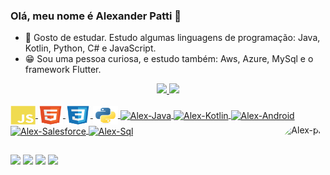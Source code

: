 ### Olá, meu nome é Alexander Patti 👋

- 🌱 Gosto de estudar. Estudo algumas linguagens de  programação: Java, Kotlin, Python, C# e JavaScript. 
- 😁 Sou uma pessoa curiosa, e estudo também: Aws, Azure, MySql e o framework Flutter.

<div align="center">
  <a href="https://github.com/alexpatti1">
  <img height="215em" src="https://github-readme-stats.vercel.app/api?username=alexpatti1&show_icons=true&theme=dark&include_all_commits=true&count_private=true"/>
  <img height="215em" src="https://github-readme-stats.vercel.app/api/top-langs/?username=alexpatti1&layout=compact&langs_count=7&theme=dark"/>
</div>
<div style="display: inline_block"><br>
  <img align="center" alt="Alex-Js" height="30" width="40" src="https://raw.githubusercontent.com/devicons/devicon/master/icons/javascript/javascript-plain.svg">
  <img align="center" alt="Alex-HTML" height="30" width="40" src="https://raw.githubusercontent.com/devicons/devicon/master/icons/html5/html5-original.svg">
  <img align="center" alt="Alex-CSS" height="30" width="40" src="https://raw.githubusercontent.com/devicons/devicon/master/icons/css3/css3-original.svg">
  <img align="center" alt="Alex-Python" height="30" width="40" src="https://raw.githubusercontent.com/devicons/devicon/master/icons/python/python-original.svg">
  <img align="center" alt="Alex-Java" height="30" width="40" src="https://cdn.jsdelivr.net/gh/devicons/devicon/icons/java/java-original.svg">
  <img align="center" alt="Alex-Kotlin" height="30" width="40" src="https://cdn.jsdelivr.net/gh/devicons/devicon/icons/kotlin/kotlin-original.svg">
  <img align="center" alt="Alex-Android" height="30" width="40" src="https://cdn.jsdelivr.net/gh/devicons/devicon/icons/android/android-original-wordmark.svg">  
  <img align="center" alt="Alex-Salesforce" height="30" width="40" src="https://cdn.jsdelivr.net/gh/devicons/devicon/icons/salesforce/salesforce-original.svg">
  <img align="center" alt="Alex-Sql" height="30" width="40" src="https://cdn.jsdelivr.net/gh/devicons/devicon/icons/mysql/mysql-original-wordmark.svg">
  <img align="right" alt="Alex-pic" height="150" style="border-radius:50px;" src="https://media1.giphy.com/media/26Ff4yh9JVyujnPDa/giphy.gif?cid=ecf05e4766ebjbjxf5ontvg5lvyy3gmg7nyjyx41b69kg79o&rid=giphy.gif&ct=g">
</div>
  
    
  ##


<div> 
  <a href="https://instagram.com" target="_blank"><img src="https://img.shields.io/badge/-Instagram-%23E4405F?style=for-the-badge&logo=instagram&logoColor=white" target="_blank"></a>
 	<a href="https://facebook.com" target="_blank"><img src="https://img.shields.io/badge/Facebook-1877F2?style=for-the-badge&logo=facebook&logoColor=white" target="_blank"></a>
  <a href="https://discord.com" target="_blank"><img src="https://img.shields.io/badge/Discord-7289DA?style=for-the-badge&logo=discord&logoColor=white" target="_blank"></a> 
  <a href="https://www.linkedin.com" target="_blank"><img src="https://img.shields.io/badge/-LinkedIn-%230077B5?style=for-the-badge&logo=linkedin&logoColor=white" target="_blank"></a>      
</div>






























